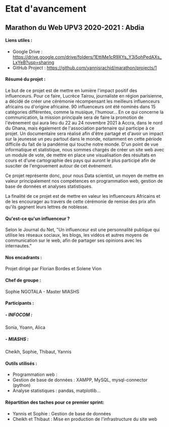# Etat d'avancement

## Marathon du Web UPV3 2020-2021 : Abdia

#### Liens utiles :

- Google Drive : https://drive.google.com/drive/folders/1EttiMe1cR9XYs_Y3i5ohPedAXs_LxYeB?usp=sharing
- GitHub Project : https://github.com/yannisrachid/marathon/projects/1

#### Résumé du projet :

Le but de ce projet est de mettre en lumière l'impact positif des influenceurs. Pour ce faire, Lucrèce Tairou, journaliste en région parisienne, a décidé de créer une cérémonie récompensant les meilleurs influenceurs africains ou d'origine africaine. 90 influenceurs ont été nominés dans 15 catégories différentes, comme la musique, l'humour... En ce qui concerne la communication, la mission principale sera de faire la promotion de l'évènement qui aura lieu du 22 au 24 novembre 2021 à Accra, dans le nord du Ghana, mais également de l'association partenaire qui participe à ce projet. Un documentaire sera réalisé afin d'être partagé et d'avoir un impact sur la jeunesse un peu partout dans le monde, notamment en cette période difficile du fait de la pandémie qui touche notre monde. D'un point de vue informatique et statistique, nous sommes chargés de créer un site web avec un module de vote, de mettre en place une visualisation des résultats en cours et d'une cartographie des pays qui auront le plus participé afin de susciter de l'engouement autour de cet événement.

Ce projet représente donc, pour nous Data scientist, un moyen de mettre en valeur principalement nos compétences en programmation web, gestion de base de données et analyses statistiques.

La finalité de ce projet est de mettre en valeur les influenceurs Africains et de les encourager au travers de cette cérémonie de remise des prix afin qu'ils gagnent leurs lettres de noblesse.

#### Qu'est-ce qu'un influenceur ?
Selon le Journal du Net, "Un influenceur est une personnalité publique qui utilise les réseaux sociaux, les blogs, les vidéos et autres moyens de communication sur le web, afin de partager ses opinions avec les internautes."

#### Nos encadrants : 
Projet dirigé par Florian Bordes et Solene Vion

#### Chef de groupe : 
Sophie NGOTALA - Master MIASHS

#### Participants :
##### - INFOCOM :
Sonia,
Yoann,
Alica

##### - MIASHS :
Cheikh,
Sophie,
Thibaut,
Yannis

#### Outils utilisés :
- Programmation web : 
- Gestion de base de données : XAMPP, MySQL, mysql-connector (python)
- Analyse statistiques : pandas, matplotlib...

#### Répartition des taches pour ce premier sprint:
- Yannis et Sophie : Gestion de base de données 
- Cheikh et Thibaut : Mise en production de l'infrastructure du site web
